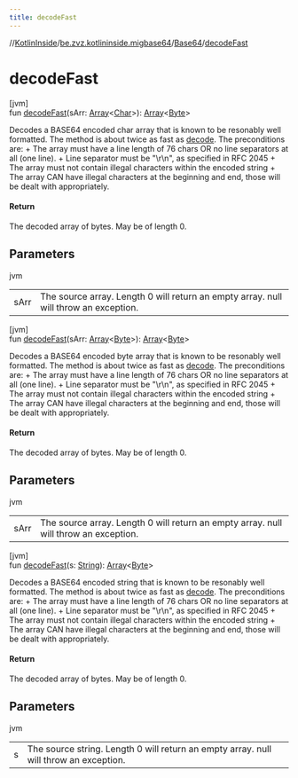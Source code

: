 ```yaml
---
title: decodeFast
---
```

//[KotlinInside](../../../index.html)/[be.zvz.kotlininside.migbase64](../index.html)/[Base64](index.html)/[decodeFast](decode-fast.html)



# decodeFast



[jvm]\
fun [decodeFast](decode-fast.html)(sArr: [Array](https://kotlinlang.org/api/latest/jvm/stdlib/kotlin/-array/index.html)&lt;[Char](https://kotlinlang.org/api/latest/jvm/stdlib/kotlin/-char/index.html)&gt;): [Array](https://kotlinlang.org/api/latest/jvm/stdlib/kotlin/-array/index.html)&lt;[Byte](https://kotlinlang.org/api/latest/jvm/stdlib/kotlin/-byte/index.html)&gt;



Decodes a BASE64 encoded char array that is known to be resonably well formatted. The method is about twice as fast as [decode](decode.html). The preconditions are: + The array must have a line length of 76 chars OR no line separators at all (one line). + Line separator must be "\r\n", as specified in RFC 2045 + The array must not contain illegal characters within the encoded string + The array CAN have illegal characters at the beginning and end, those will be dealt with appropriately.



#### Return



The decoded array of bytes. May be of length 0.



## Parameters


jvm

| | |
|---|---|
| sArr | The source array. Length 0 will return an empty array. null will throw an exception. |





[jvm]\
fun [decodeFast](decode-fast.html)(sArr: [Array](https://kotlinlang.org/api/latest/jvm/stdlib/kotlin/-array/index.html)&lt;[Byte](https://kotlinlang.org/api/latest/jvm/stdlib/kotlin/-byte/index.html)&gt;): [Array](https://kotlinlang.org/api/latest/jvm/stdlib/kotlin/-array/index.html)&lt;[Byte](https://kotlinlang.org/api/latest/jvm/stdlib/kotlin/-byte/index.html)&gt;



Decodes a BASE64 encoded byte array that is known to be resonably well formatted. The method is about twice as fast as [decode](decode.html). The preconditions are: + The array must have a line length of 76 chars OR no line separators at all (one line). + Line separator must be "\r\n", as specified in RFC 2045 + The array must not contain illegal characters within the encoded string + The array CAN have illegal characters at the beginning and end, those will be dealt with appropriately.



#### Return



The decoded array of bytes. May be of length 0.



## Parameters


jvm

| | |
|---|---|
| sArr | The source array. Length 0 will return an empty array. null will throw an exception. |





[jvm]\
fun [decodeFast](decode-fast.html)(s: [String](https://docs.oracle.com/javase/7/docs/api/java/lang/String.html)): [Array](https://kotlinlang.org/api/latest/jvm/stdlib/kotlin/-array/index.html)&lt;[Byte](https://kotlinlang.org/api/latest/jvm/stdlib/kotlin/-byte/index.html)&gt;



Decodes a BASE64 encoded string that is known to be resonably well formatted. The method is about twice as fast as [decode](decode.html). The preconditions are: + The array must have a line length of 76 chars OR no line separators at all (one line). + Line separator must be "\r\n", as specified in RFC 2045 + The array must not contain illegal characters within the encoded string + The array CAN have illegal characters at the beginning and end, those will be dealt with appropriately.



#### Return



The decoded array of bytes. May be of length 0.



## Parameters


jvm

| | |
|---|---|
| s | The source string. Length 0 will return an empty array. null will throw an exception. |




